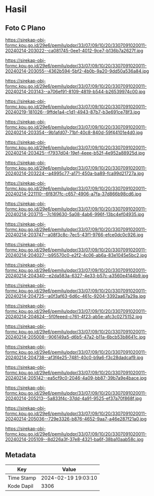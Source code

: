 # Hasil

## Foto C Plano

https://sirekap-obj-formc.kpu.go.id/29e6/pemilu/pdpr/33/07/09/10/20/3307091020011-20240214-203022--ca081745-0ee1-4012-9ce7-b136b7a2627f.jpg

https://sirekap-obj-formc.kpu.go.id/29e6/pemilu/pdpr/33/07/09/10/20/3307091020011-20240214-203055--4362b594-5bf2-4b0b-9a20-9dd50a536a84.jpg

https://sirekap-obj-formc.kpu.go.id/29e6/pemilu/pdpr/33/07/09/10/20/3307091020011-20240214-203143--a706ef91-8109-4819-b544-b26539974c00.jpg

https://sirekap-obj-formc.kpu.go.id/29e6/pemilu/pdpr/33/07/09/10/20/3307091020011-20240219-181026--9ffde1a4-c1d1-4943-87b7-b3e691ce78f3.jpg

https://sirekap-obj-formc.kpu.go.id/29e6/pemilu/pdpr/33/07/09/10/20/3307091020011-20240214-203354--9b1afd07-71bf-40c8-840d-59f44101e4d0.jpg

https://sirekap-obj-formc.kpu.go.id/29e6/pemilu/pdpr/33/07/09/10/20/3307091020011-20240214-203425--f7937d04-19ef-4eee-b52f-4e952a88925d.jpg

https://sirekap-obj-formc.kpu.go.id/29e6/pemilu/pdpr/33/07/09/10/20/3307091020011-20240214-203224--a4995c77-a171-450a-ba89-fca99d21727a.jpg

https://sirekap-obj-formc.kpu.go.id/29e6/pemilu/pdpr/33/07/09/10/20/3307091020011-20240214-221110--6f83f7fc-c657-4906-a7fa-37d866b98cd6.jpg

https://sirekap-obj-formc.kpu.go.id/29e6/pemilu/pdpr/33/07/09/10/20/3307091020011-20240214-203715--7c169630-5a08-4ab6-996f-13bc4ef04935.jpg

https://sirekap-obj-formc.kpu.go.id/29e6/pemilu/pdpr/33/07/09/10/20/3307091020011-20240214-203747--a08f3c8c-7ec5-43f1-9766-efce0dc0c926.jpg

https://sirekap-obj-formc.kpu.go.id/29e6/pemilu/pdpr/33/07/09/10/20/3307091020011-20240214-204027--b95570c0-e2f2-4c06-ab6a-83e1045e5bc2.jpg

https://sirekap-obj-formc.kpu.go.id/29e6/pemilu/pdpr/33/07/09/10/20/3307091020011-20240214-204340--e2da583a-6327-4e33-b57c-a3560e4144b9.jpg

https://sirekap-obj-formc.kpu.go.id/29e6/pemilu/pdpr/33/07/09/10/20/3307091020011-20240214-204725--a0f3af63-6d6c-461c-9204-3392aa67a29a.jpg

https://sirekap-obj-formc.kpu.go.id/29e6/pemilu/pdpr/33/07/09/10/20/3307091020011-20240214-204624--5f0feeed-c761-4f23-ab5e-afc3c0275152.jpg

https://sirekap-obj-formc.kpu.go.id/29e6/pemilu/pdpr/33/07/09/10/20/3307091020011-20240214-205008--906149a5-d6b5-47a2-b11a-6bcb53b8641c.jpg

https://sirekap-obj-formc.kpu.go.id/29e6/pemilu/pdpr/33/07/09/10/20/3307091020011-20240214-204738--af3f4e25-7481-40c0-b9a6-f3c28dadcaf9.jpg

https://sirekap-obj-formc.kpu.go.id/29e6/pemilu/pdpr/33/07/09/10/20/3307091020011-20240214-205142--ea5cf9c0-2046-4a09-bb87-39b7a9e4bace.jpg

https://sirekap-obj-formc.kpu.go.id/29e6/pemilu/pdpr/33/07/09/10/20/3307091020011-20240214-205213--5a833f4c-37dd-4a91-9525-ef37a70f868f.jpg

https://sirekap-obj-formc.kpu.go.id/29e6/pemilu/pdpr/33/07/09/10/20/3307091020011-20240214-205036--729e3326-b876-4652-9aa7-a46e287f21a0.jpg

https://sirekap-obj-formc.kpu.go.id/29e6/pemilu/pdpr/33/07/09/10/20/3307091020011-20240214-205109--8d226a3f-37e8-4321-ba6f-38ba10aab58c.jpg


## Metadata

| Key        | Value               |
| ---------- | ------------------- |
| Time Stamp | 2024-02-19 19:03:10 |
| Kode Dapil | 3306                |



